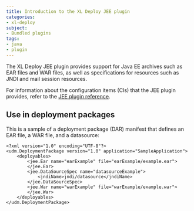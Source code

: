 ```yaml
---
title: Introduction to the XL Deploy JEE plugin
categories:
- xl-deploy
subject:
- Bundled plugins
tags:
- java
- plugin
---
```


The XL Deploy JEE plugin provides support for Java EE archives such as EAR files and WAR files, as well as specifications for resources such as JNDI and mail session resources.

For information about the configuration items (CIs) that the JEE plugin provides, refer to the [JEE plugin reference](/xl-deploy/latest/jeePluginManual.html).

## Use in deployment packages

This is a sample of a deployment package (DAR) manifest that defines an EAR file, a WAR file, and a datasource:

    <?xml version="1.0" encoding="UTF-8"?>
    <udm.DeploymentPackage version="1.0" application="SampleApplication">
        <deployables>
            <jee.Ear name="earExample" file="earExample/example.ear">
            </jee.Ear>
            <jee.DataSourceSpec name="datasourceExample">
                <jndiName>jndi/datasource</jndiName>
            </jee.DataSourceSpec>
            <jee.War name="warExample" file="warExample/example.war">
            </jee.War>
        </deployables>
    </udm.DeploymentPackage>
